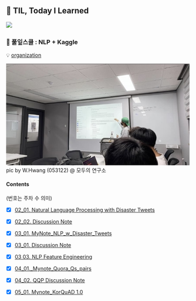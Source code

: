 ## :black_heart: TIL, Today I Learned

<img src="/image/모두의연구소_01.png" width="400">



### 🌱 풀잎스쿨 : NLP + Kaggle
💡 [organization](https://github.com/MLFS19-NLP)


<img src="/image/NLP_presentation.jpg" width="500">
pic by W.Hwang (053122) @ 모두의 연구소


#### Contents 
(번호는 주차 수 의미)
- [x] [02_01. Natural Language Processing with Disaster Tweets](https://github.com/soyounson/TIL-NLP/blob/main/02_NLP_w_Disaster_Tweets.md)
- [x] [02_02. Discussion Note](https://github.com/soyounson/TIL-NLP/blob/main/02_Discussion_note.md) 
- [x] [03_01. MyNote_NLP_w_Disaster_Tweets](https://github.com/soyounson/TIL-NLP/blob/main/03_01_MyNote_NLP_w_Disaster_Tweets.md)
- [x] [03_01. Discussion Note](https://github.com/soyounson/TIL-NLP/blob/main/03_02_Discussion_note.md)
- [x] [03 03. NLP Feature Engineering](https://github.com/soyounson/TIL-NLP/blob/main/03_03_NLP_Feature_Engineering.md) 
- [x] [04_01._Mynote_Quora_Qs_pairs](https://github.com/soyounson/TIL-NLP/blob/main/04_01_Mynote_Quora_Qs_pairs.md)
- [x] [04_02. QQP Discussion Note](https://github.com/soyounson/TIL-NLP/blob/main/04_02_Discussion_note.md)
- [x] [05_01. Mynote_KorQuAD 1.0](https://github.com/soyounson/KorQuAD_1_0)



